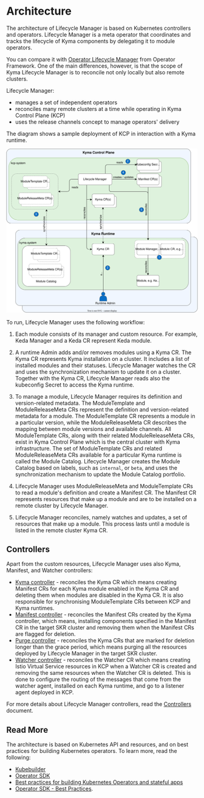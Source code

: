 # Architecture

The architecture of Lifecycle Manager is based on Kubernetes controllers and operators. Lifecycle Manager is a meta operator that coordinates and tracks the lifecycle of Kyma components by delegating it to module operators.

You can compare it with [Operator Lifecycle Manager](https://olm.operatorframework.io/) from Operator Framework. One of the main differences, however, is that the scope of Kyma Lifecycle Manager is to reconcile not only locally but also remote clusters.

Lifecycle Manager:

* manages a set of independent operators
* reconciles many remote clusters at a time while operating in Kyma Control Plane (KCP)
* uses the release channels concept to manage operators' delivery

The diagram shows a sample deployment of KCP in interaction with a Kyma runtime.

![Lifecycle Manager Architecture](./assets/lifecycle-manager-architecture.svg)

To run, Lifecycle Manager uses the following workflow:

1. Each module consists of its manager and custom resource. For example, Keda Manager and a Keda CR represent Keda module.

2. A runtime Admin adds and/or removes modules using a Kyma CR. The Kyma CR represents Kyma installation on a cluster. It includes a list of installed modules and their statuses. Lifecycle Manager watches the CR and uses the synchronization mechanism to update it on a cluster. Together with the Kyma CR, Lifecycle Manager reads also the kubeconfig Secret to access the Kyma runtime.

3. To manage a module, Lifecycle Manager requires its definition and version-related metadata. The ModuleTemplate and ModuleReleaseMeta CRs represent the definition and version-related metadata for a module. The ModuleTemplate CR represents a module in a particular version, while the ModuleReleaseMeta CR describes the mapping between module versions and available channels. All ModuleTemplate CRs, along with their related ModuleReleaseMeta CRs, exist in Kyma Control Plane which is the central cluster with Kyma infrastructure. The set of ModuleTemplate CRs and related ModuleReleaseMeta CRs available for a particular Kyma runtime is called the Module Catalog. Lifecycle Manager creates the Module Catalog based on labels, such as `internal`, or `beta`, and uses the synchronization mechanism to update the Module Catalog portfolio.

4. Lifecycle Manager uses ModuleReleaseMeta and ModuleTemplate CRs to read a module's definition and create a Manifest CR. The Manifest CR represents resources that make up a module and are to be installed on a remote cluster by Lifecycle Manager.

5. Lifecycle Manager reconciles, namely watches and updates, a set of resources that make up a module. This process lasts until a module is listed in the remote cluster Kyma CR.

## Controllers

Apart from the custom resources, Lifecycle Manager uses also Kyma, Manifest, and Watcher controllers:

* [Kyma controller](../../internal/controller/kyma/controller.go) - reconciles the Kyma CR which means creating Manifest CRs for each Kyma module enabled in the Kyma CR and deleting them when modules are disabled in the Kyma CR. It is also responsible for synchronising ModuleTemplate CRs between KCP and Kyma runtimes.
* [Manifest controller](../../internal/controller/manifest/controller.go) - reconciles the Manifest CRs created by the Kyma controller, which means, installing components specified in the Manifest CR in the target SKR cluster and removing them when the Manifest CRs are flagged for deletion.
* [Purge controller](../../internal/controller/purge/controller.go) - reconciles the Kyma CRs that are marked for deletion longer than the grace period, which means purging all the resources deployed by Lifecycle Manager in the target SKR cluster.
* [Watcher controller](../../internal/controller/watcher/controller.go) - reconciles the Watcher CR which means creating Istio Virtual Service resources in KCP when a Watcher CR is created and removing the same resources when the Watcher CR is deleted. This is done to configure the routing of the messages that come from the watcher agent, installed on each Kyma runtime, and go to a listener agent deployed in KCP.

For more details about Lifecycle Manager controllers, read the [Controllers](./02-controllers.md) document.

## Read More

The architecture is based on Kubernetes API and resources, and on best practices for building Kubernetes operators. To learn more, read the following:

* [Kubebuilder](https://kubebuilder.io/)
* [Operator SDK](https://sdk.operatorframework.io/docs/building-operators/golang/)
* [Best practices for building Kubernetes Operators and stateful apps](https://cloud.google.com/blog/products/containers-kubernetes/best-practices-for-building-kubernetes-operators-and-stateful-apps)
* [Operator SDK - Best Practices](https://sdk.operatorframework.io/docs/best-practices/).
